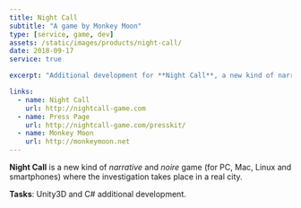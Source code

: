 ```yaml
---
title: Night Call
subtitle: "A game by Monkey Moon"
type: [service, game, dev]
assets: /static/images/products/night-call/
date: 2018-09-17
service: true

excerpt: "Additional development for **Night Call**, a new kind of narrative and noire game."

links:
  - name: Night Call
    url: http://nightcall-game.com
  - name: Press Page
    url: http://nightcall-game.com/presskit/
  - name: Monkey Moon
    url: http://monkeymoon.net
---
```


**Night Call** is a new kind of _narrative_ and _noire_ game (for PC, Mac, Linux and smartphones) where the investigation takes place in a real city.

**Tasks**: Unity3D and C# additional development.
